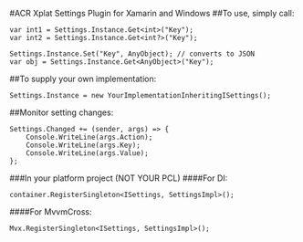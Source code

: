﻿#ACR Xplat Settings Plugin for Xamarin and Windows
##To use, simply call:

    var int1 = Settings.Instance.Get<int>("Key");
    var int2 = Settings.Instance.Get<int?>("Key");

    Settings.Instance.Set("Key", AnyObject); // converts to JSON
    var obj = Settings.Instance.Get<AnyObject>("Key");

##To supply your own implementation:

    Settings.Instance = new YourImplementationInheritingISettings();


##Monitor setting changes:

    Settings.Changed += (sender, args) => {
        Console.WriteLine(args.Action);
        Console.WriteLine(args.Key);
        Console.WriteLine(args.Value);
    };

###In your platform project (NOT YOUR PCL)
####For DI:

    container.RegisterSingleton<ISettings, SettingsImpl>();

####For MvvmCross:

    Mvx.RegisterSingleton<ISettings, SettingsImpl>();


